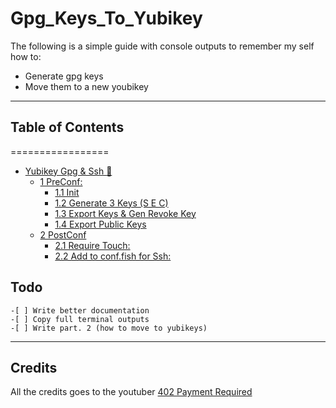 # Gpg_Keys_To_Yubikey

The following is a simple guide with console outputs to remember my self how to:
- Generate gpg keys
- Move them to a new youbikey 
---
## Table of Contents
=================

* [Yubikey Gpg &amp; Ssh <g-emoji class="g-emoji" alias="key" fallback-src="https://github.githubassets.com/images/icons/emoji/unicode/1f511.png">🔑</g-emoji>](#yubikey-gpg--ssh-)
   * [1 PreConf:](#1-preconf)
      * [1.1 Init](#11-init)
      * [1.2 Generate 3 Keys (S E C)](#12-generate-3-keys-s-e-c)
      * [1.3 Export Keys &amp; Gen Revoke Key](#13-export-keys--gen-revoke-key)
      * [1.4 Export Public Keys](#14-export-public-keys)
   * [2 PostConf](#2-postconf)
      * [2.1 Require Touch:](#21-require-touch)
      * [2.2 Add to conf.fish for Ssh:](#22-add-to-conffish-for-ssh)

<!-- Created by https://github.com/ekalinin/github-markdown-toc -->

## Todo

```
-[ ] Write better documentation
-[ ] Copy full terminal outputs
-[ ] Write part. 2 (how to move to yubikeys)
```


---
## Credits
All the credits goes to the youtuber [402 Payment Required](https://www.youtube.com/channel/UC_62FowZPxGB6ysv4mcj20A)

